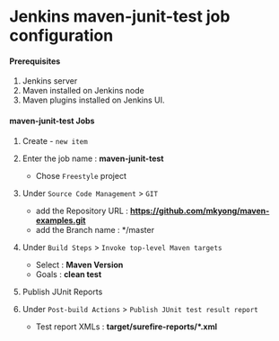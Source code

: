#  Jenkins maven-junit-test job configuration

#### Prerequisites
1. Jenkins server
2. Maven installed on Jenkins node
3. Maven plugins installed on Jenkins UI.

#### maven-junit-test Jobs
1. Create - `new item`
1. Enter the job name : **maven-junit-test**
   - Chose `Freestyle` project
1. Under `Source Code Management` > `GIT`
   - add the Repository URL : **https://github.com/mkyong/maven-examples.git**
   - add the Branch name : */master
1. Under `Build Steps` > `Invoke top-level Maven targets`
   - Select : **Maven Version**
   - Goals : **clean test**

1. Publish JUnit Reports
1. Under `Post-build Actions` > `Publish JUnit test result report`
   - Test report XMLs :  **target/surefire-reports/*.xml**
